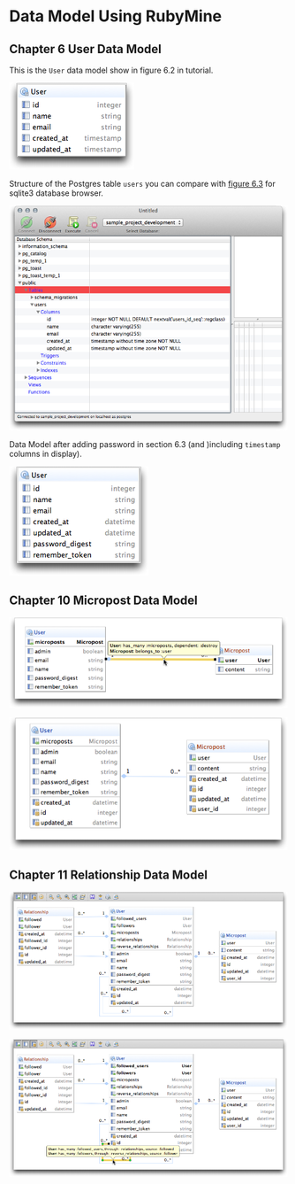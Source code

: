 # Data Model Using RubyMine #

## Chapter 6 User Data Model ##

This is the `User` data model show in figure 6.2 in tutorial.

![User Data  Model](images/UserDataModel6.2.png)

Structure of the Postgres table `users` you can compare with [figure 6.3](http://ruby.railstutorial.org/chapters/modeling-users#fig:sqlite_database_browser) for sqlite3 database browser.

![Postgres Query Tool](images/PostgresQueryTool6.3.png)

Data Model after adding password  in section 6.3 (and )including `timestamp` columns in display).

![Data Model with Password](images/UserModelWithPassword.png)

## Chapter 10 Micropost Data Model ##

![Data Model with Microposts](images/chapter10model.png)

![Data Model with Microposts - all columns](images/chapter10modelall.png)

## Chapter 11 Relationship Data Model ##

![Datamodel with Relationships](images/FinalDataModel.png)

![Datamodel with popup annotation of relationship](images/FinalDataModelAnnotate.png)